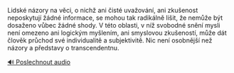 
Lidské názory na věci, o nichž ani čisté uvažování, ani zkušenost neposkytují žádné informace, se mohou tak radikálně lišit, že nemůže být dosaženo vůbec žádné shody. V této oblasti, v níž svobodné snění mysli není omezeno ani logickým myšlením, ani smyslovou zkušeností, může dát člověk průchod své individualitě a subjektivitě. Nic není osobnější než názory a představy o transcendentnu.

[🔊 Poslechnout audio](/data/7-paragraphs/audio/chapter_38/para_011-Lidsk-nzory-na-vci-o-nich-ani-ist-uvaovn.mp3)
